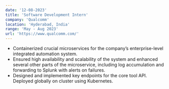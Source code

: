 ```yaml
---
date: '12-08-2023'
title: 'Software Development Intern'
company: 'Qualcomm'
location: 'Hyderabad, India'
range: 'May - Aug 2023'
url: 'https://www.qualcomm.com/'
---
```


- Containerized crucial microservices for the company’s enterprise-level integrated automation system. 
- Ensured high availability and scalability of the system and enhanced several other parts of the microservice, including log accumulation and forwarding to Splunk with alerts on failures.
- Designed and implemented key endpoints for the core tool API. Deployed globally on cluster using Kubernetes.

